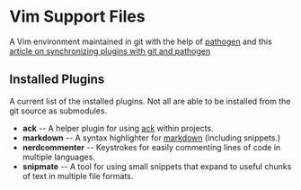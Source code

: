# Vim Support Files

A Vim environment maintained in git with the help of [pathogen][] and this [article on synchronizing
plugins with git and pathogen][sync]

[pathogen]: http://www.vim.org/scripts/script.php?script_id=2332
[sync]: http://vimcasts.org/episodes/synchronizing-plugins-with-git-submodules-and-pathogen/

## Installed Plugins
A current list of the installed plugins. Not all are able to be installed from the git source as submodules.

 * **ack** -- A helper plugin for using [ack][] within projects.
 * **markdown** -- A syntax highlighter for [markdown][] (including snippets.) 
 * **nerdcommenter** -- Keystrokes for easily commenting lines of code in multiple languages.
 * **snipmate** -- A tool for using small snippets that expand to useful chunks of text in multiple file formats.

[ack]: http://betterthangrep.com/ "Ack"
[markdown]: http://daringfireball.net/projects/markdown/ "Markdown"

